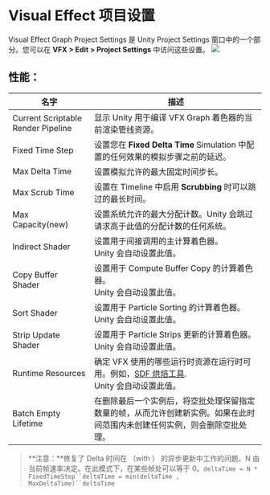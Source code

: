 # Visual Effect 项目设置
Visual Effect Graph Project Settings 是 Unity Project Settings 窗口中的一个部分。您可以在 **VFX > Edit > Project Settings** 中访问这些设置。
![](https://docs.unity3d.com/Packages/com.unity.visualeffectgraph@17.0/manual/images/VisualEffectProjectSettings.png)

## [](https://docs.unity3d.com/Packages/com.unity.visualeffectgraph@17.0/manual/VisualEffectProjectSettings.html#properties)性能：

| 名字                                 | 描述                                                                                                                                                       |
| ---------------------------------- | -------------------------------------------------------------------------------------------------------------------------------------------------------- |
| Current Scriptable Render Pipeline | 显示 Unity 用于编译 VFX Graph 着色器的当前渲染管线资源。                                                                                                                    |
| Fixed Time Step                    | 设置您在 **Fixed Delta Time** Simulation 中配置的任何效果的模拟步骤之前的延迟。                                                                                                 |
| Max Delta Time                     | 设置模拟允许的最大固定时间步长。                                                                                                                                         |
| Max Scrub Time                     | 设置在 Timeline 中启用 **Scrubbing** 时可以跳过的最长时间。                                                                                                               |
| Max Capacity(new)                  | 设置系统允许的最大分配计数。Unity 会跳过请求高于此值的分配计数的任何系统。                                                                                                                 |
| Indirect Shader                    | 设置用于间接调用的主计算着色器。  <br>Unity 会自动设置此值。                                                                                                                     |
| Copy Buffer Shader                 | 设置用于 Compute Buffer Copy 的计算着色器。  <br>Unity 会自动设置此值。                                                                                                     |
| Sort Shader                        | 设置用于 Particle Sorting 的计算着色器。  <br>Unity 会自动设置此值。                                                                                                        |
| Strip Update Shader                | 设置用于 Particle Strips 更新的计算着色器。  <br>Unity 会自动设置此值。                                                                                                       |
| Runtime Resources                  | 确定 VFX 使用的哪些运行时资源在运行时可用。例如，[SDF 烘焙工具](https://docs.unity3d.com/Packages/com.unity.visualeffectgraph@17.0/manual/sdf-bake-tool.html).  <br>Unity 会自动设置此值。 |
| Batch Empty Lifetime               | 在删除最后一个实例后，将空批处理保留指定数量的帧，从而允许创建新实例。如果在此时间范围内未创建任何实例，则会删除空批处理。                                                                                            |

> **注意：**修复了 Delta 时间在 （with ） 的异步更新中工作的问题。N 由当前帧速率决定。在此模式下，在某些帧处可以等于 0。`deltaTime = N * FixedTimeStep``deltaTime = min(deltaTime , MaxDeltaTime)``deltaTime`